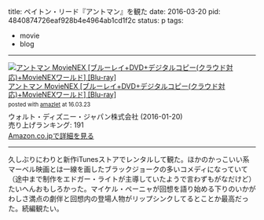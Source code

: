 title: ペイトン・リード『アントマン』を観た
date: 2016-03-20
pid: 4840874726eaf928b4e4964ab1cd1f2c
status: p
tags:
- movie
- blog
---

<div class="amazlet-box" style="margin-bottom:0px;"><div class="amazlet-image" style="float:left;margin:0px 12px 1px 0px;"><a href="http://www.amazon.co.jp/exec/obidos/ASIN/B017SJS86I/dotimpact-22/ref=nosim/" name="amazletlink" target="_blank"><img src="http://ecx.images-amazon.com/images/I/51B9Eqi%2BkaL._SL160_.jpg" alt="アントマン MovieNEX [ブルーレイ+DVD+デジタルコピー(クラウド対応)+MovieNEXワールド] [Blu-ray]" style="border: none;" /></a></div><div class="amazlet-info" style="line-height:120%; margin-bottom: 10px"><div class="amazlet-name" style="margin-bottom:10px;line-height:120%"><a href="http://www.amazon.co.jp/exec/obidos/ASIN/B017SJS86I/dotimpact-22/ref=nosim/" name="amazletlink" target="_blank">アントマン MovieNEX [ブルーレイ+DVD+デジタルコピー(クラウド対応)+MovieNEXワールド] [Blu-ray]</a><div class="amazlet-powered-date" style="font-size:80%;margin-top:5px;line-height:120%">posted with <a href="http://www.amazlet.com/" title="amazlet" target="_blank">amazlet</a> at 16.03.23</div></div><div class="amazlet-detail">ウォルト・ディズニー・ジャパン株式会社 (2016-01-20)<br />売り上げランキング: 191<br /></div><div class="amazlet-sub-info" style="float: left;"><div class="amazlet-link" style="margin-top: 5px"><a href="http://www.amazon.co.jp/exec/obidos/ASIN/B017SJS86I/dotimpact-22/ref=nosim/" name="amazletlink" target="_blank">Amazon.co.jpで詳細を見る</a></div></div></div><div class="amazlet-footer" style="clear: left"></div></div>

---- 

久しぶりにわりと新作iTunesストアでレンタルして観た。ほかのかっこいい系マーベル映画とは一線を画したブラックジョークの多いコメディになっていて（途中まで制作をエドガー・ライトが主導していたようで言わずもがなだけど）たいへんおもしろかった。マイケル・ペーニャが回想を語り始める下りのいかがわしさ満点の劇伴と回想内の登場人物がリップシンクしてるとことか最高だった。続編観たい。